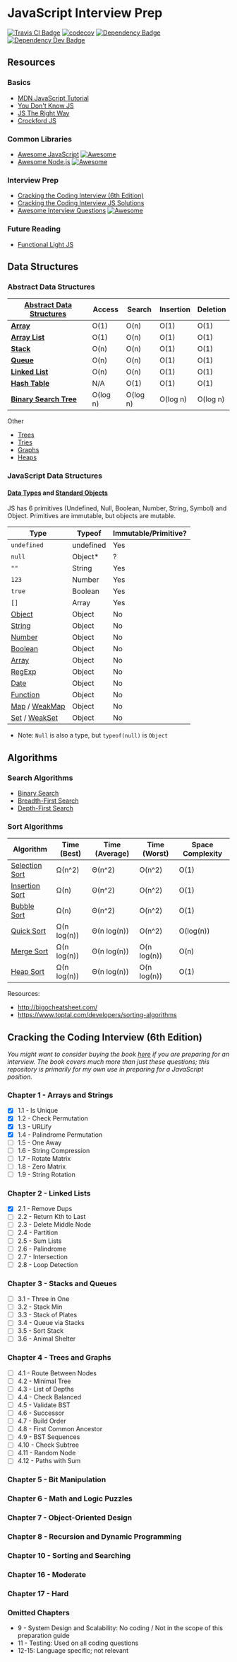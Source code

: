 # JavaScript Interview Prep
[![Travis CI Badge](https://travis-ci.org/shanemileham/js-interview-prep.svg?branch=master)](https://travis-ci.org/shanemileham/js-interview-prep)
[![codecov](https://codecov.io/gh/shanemileham/js-interview-prep/branch/master/graph/badge.svg)](https://codecov.io/gh/shanemileham/js-interview-prep)
[![Dependency Badge](https://david-dm.org/shanemileham/js-interview-prep.svg)](https://david-dm.org/shanemileham/js-interview-prep)
[![Dependency Dev Badge](https://david-dm.org/shanemileham/js-interview-prep/dev-status.svg)](https://david-dm.org/shanemileham/js-interview-prep?type=dev)


## Resources

### Basics
* [MDN JavaScript Tutorial](https://developer.mozilla.org/en-US/docs/Web/JavaScript)
* [You Don't Know JS](https://github.com/getify/You-Dont-Know-JS)
* [JS The Right Way](http://jstherightway.org/)
* [Crockford JS](http://javascript.crockford.com/)

### Common Libraries
* [Awesome JavaScript](https://github.com/sorrycc/awesome-javascript) [![Awesome](https://cdn.rawgit.com/sindresorhus/awesome/d7305f38d29fed78fa85652e3a63e154dd8e8829/media/badge.svg)](https://github.com/sindresorhus/awesome)
* [Awesome Node.js](https://github.com/sindresorhus/awesome-nodejs) [![Awesome](https://cdn.rawgit.com/sindresorhus/awesome/d7305f38d29fed78fa85652e3a63e154dd8e8829/media/badge.svg)](https://github.com/sindresorhus/awesome)

### Interview Prep
* [Cracking the Coding Interview (6th Edition)](https://www.amazon.com/Cracking-Coding-Interview-Programming-Questions/dp/0984782850/ref=dp_ob_title_bk)
* [Cracking the Coding Interview JS Solutions](https://github.com/careercup/CtCI-6th-Edition-JavaScript-ES2015)
* [Awesome Interview Questions](https://github.com/MaximAbramchuck/awesome-interview-questions) [![Awesome](https://cdn.rawgit.com/sindresorhus/awesome/d7305f38d29fed78fa85652e3a63e154dd8e8829/media/badge.svg)](https://github.com/sindresorhus/awesome)

### Future Reading
* [Functional Light JS](https://github.com/getify/Functional-Light-JS)

## Data Structures

### Abstract Data Structures
[Abstract Data Structures](https://en.wikipedia.org/wiki/List_of_data_structures)|Access|Search|Insertion|Deletion
---|---|---|---|---
[**Array**](https://en.wikipedia.org/wiki/Array_data_structure)|O(1)|O(n)|O(1)|O(1)
[**Array List**](https://en.wikipedia.org/wiki/Dynamic_array)|O(1)|O(n)|O(1)|O(1)
[**Stack**](https://en.wikipedia.org/wiki/Stack_(abstract_data_type))|O(n)|O(n)|O(1)|O(1)
[**Queue**](https://en.wikipedia.org/wiki/Queue_(abstract_data_type))|O(n)|O(n)|O(1)|O(1)
[**Linked List**](https://en.wikipedia.org/wiki/Linked_list)|O(n)|O(n)|O(1)|O(1)
[**Hash Table**](https://en.wikipedia.org/wiki/Hash_table)|N/A|O(1)|O(1)|O(1)
[**Binary Search Tree**](https://en.wikipedia.org/wiki/Binary_search_tree)|O(log n)|O(log n)|O(log n)|O(log n)

Other
- [Trees](https://en.wikipedia.org/wiki/Tree_(data_structure))
- [Tries](https://en.wikipedia.org/wiki/Trie)
- [Graphs](https://en.wikipedia.org/wiki/Graph_(abstract_data_type))
- [Heaps](https://en.wikipedia.org/wiki/Heap_(data_structure))

### JavaScript Data Structures

#### [Data Types](https://developer.mozilla.org/en-US/docs/Web/JavaScript/Data_structures) and [Standard Objects](https://developer.mozilla.org/en-US/docs/Web/JavaScript/Reference/Global_Objects)

JS has 6 primitives (Undefined, Null, Boolean, Number, String, Symbol) and Object. Primitives are immutable, but objects are mutable.

Type|Typeof|Immutable/Primitive?
---|---|---
`undefined`|undefined|Yes
`null`|Object*|?
`""`|String|Yes
`123`|Number|Yes
`true`|Boolean|Yes
`[]`|Array|Yes
[Object](https://developer.mozilla.org/en-US/docs/Web/JavaScript/Reference/Global_Objects/Object)|Object|No
[String](https://developer.mozilla.org/en-US/docs/Web/JavaScript/Reference/Global_Objects/String)|Object|No
[Number](https://developer.mozilla.org/en-US/docs/Web/JavaScript/Reference/Global_Objects/Number)|Object|No
[Boolean](https://developer.mozilla.org/en-US/docs/Web/JavaScript/Reference/Global_Objects/Boolean)|Object|No
[Array](https://developer.mozilla.org/en-US/docs/Web/JavaScript/Reference/Global_Objects/Array)|Object|No
[RegExp](https://developer.mozilla.org/en-US/docs/Web/JavaScript/Reference/Global_Objects/RegExp)|Object|No
[Date](https://developer.mozilla.org/en-US/docs/Web/JavaScript/Reference/Global_Objects/Date)|Object|No
[Function](https://developer.mozilla.org/en-US/docs/Web/JavaScript/Reference/Global_Objects/Function)|Object|No
[Map](https://developer.mozilla.org/en-US/docs/Web/JavaScript/Reference/Global_Objects/Map) / [WeakMap](https://developer.mozilla.org/en-US/docs/Web/JavaScript/Reference/Global_Objects/WeakMap)|Object|No
[Set](https://developer.mozilla.org/en-US/docs/Web/JavaScript/Reference/Global_Objects/Set) / [WeakSet](https://developer.mozilla.org/en-US/docs/Web/JavaScript/Reference/Global_Objects/WeakSet)|Object|No
* Note: `Null` is also a type, but `typeof(null)` is `Object`


## Algorithms

### Search Algorithms
- [Binary Search](https://en.wikipedia.org/wiki/Binary_search_algorithm)
- [Breadth-First Search](https://en.wikipedia.org/wiki/Breadth-first_search)
- [Depth-First Search](https://en.wikipedia.org/wiki/Depth-first_search)

### Sort Algorithms
Algorithm | Time (Best) | Time (Average) | Time (Worst) | Space Complexity
---|---|---|---|---
[Selection Sort](https://www.toptal.com/developers/sorting-algorithms/selection-sort)|Ω(n^2)|Θ(n^2)|O(n^2)|O(1)
[Insertion Sort](https://www.toptal.com/developers/sorting-algorithms/insertion-sort)|Ω(n)|Θ(n^2)|O(n^2)|O(1)
[Bubble Sort](https://www.toptal.com/developers/sorting-algorithms/bubble-sort)|Ω(n)|Θ(n^2)|O(n^2)|O(1)
[Quick Sort](https://www.toptal.com/developers/sorting-algorithms/quick-sort)|Ω(n log(n))|Θ(n log(n))|O(n^2)|O(log(n))
[Merge Sort](https://www.toptal.com/developers/sorting-algorithms/merge-sort)|Ω(n log(n))|Θ(n log(n))|O(n log(n))|O(n)
[Heap Sort](https://www.toptal.com/developers/sorting-algorithms/heap-sort)|Ω(n log(n))|Θ(n log(n))|O(n log(n))|O(1)



Resources:
- http://bigocheatsheet.com/
- https://www.toptal.com/developers/sorting-algorithms

## Cracking the Coding Interview (6th Edition)

*You might want to consider buying the book  [here](https://www.amazon.com/Cracking-Coding-Interview-Programming-Questions/dp/0984782850/ref=dp_ob_title_bk) if you are preparing for an interview.
The book covers much more than just these questions;
this repository is primarily for my own use in preparing for a JavaScript position.*

### Chapter 1 - Arrays and Strings
- [x] 1.1 - Is Unique
- [x] 1.2 - Check Permutation
- [x] 1.3 - URLify
- [x] 1.4 - Palindrome Permutation
- [ ] 1.5 - One Away
- [ ] 1.6 - String Compression
- [ ] 1.7 - Rotate Matrix
- [ ] 1.8 - Zero Matrix
- [ ] 1.9 - String Rotation

### Chapter 2 - Linked Lists
- [x] 2.1 - Remove Dups
- [ ] 2.2 - Return Kth to Last
- [ ] 2.3 - Delete Middle Node
- [ ] 2.4 - Partition
- [ ] 2.5 - Sum Lists
- [ ] 2.6 - Palindrome
- [ ] 2.7 - Intersection
- [ ] 2.8 - Loop Detection

### Chapter 3 - Stacks and Queues
- [ ] 3.1 - Three in One
- [ ] 3.2 - Stack Min
- [ ] 3.3 - Stack of Plates
- [ ] 3.4 - Queue via Stacks
- [ ] 3.5 - Sort Stack
- [ ] 3.6 - Animal Shelter

### Chapter 4 - Trees and Graphs
- [ ] 4.1 - Route Between Nodes
- [ ] 4.2 - Minimal Tree
- [ ] 4.3 - List of Depths
- [ ] 4.4 - Check Balanced
- [ ] 4.5 - Validate BST
- [ ] 4.6 - Successor
- [ ] 4.7 - Build Order
- [ ] 4.8 - First Common Ancestor
- [ ] 4.9 - BST Sequences
- [ ] 4.10 - Check Subtree
- [ ] 4.11 - Random Node
- [ ] 4.12 - Paths with Sum

### Chapter 5 - Bit Manipulation

### Chapter 6 - Math and Logic Puzzles

### Chapter 7 - Object-Oriented Design

### Chapter 8 - Recursion and Dynamic Programming

### Chapter 10 - Sorting and Searching

### Chapter 16 - Moderate

### Chapter 17 - Hard

### Omitted Chapters
* 9 - System Design and Scalability: No coding / Not in the scope of this preparation guide
* 11 - Testing: Used on all coding questions
* 12-15: Language specific; not relevant
